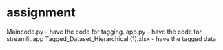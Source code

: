# assignment

Maincode.py - have the code for tagging.
app.py - have the code for streamlit.app
Tagged_Dataset_Hierarchical (1).xlsx - have the tagged data
